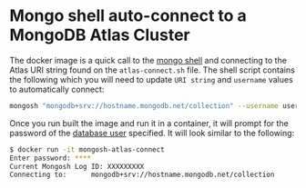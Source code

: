 # Mongo shell auto-connect to a MongoDB Atlas Cluster
The docker image is a quick call to the [mongo shell](https://docs.mongodb.com/mongodb-shell/) and connecting to the Atlas URI string found on the `atlas-connect.sh` file.  The shell script contains the following which you will need to update `URI string` and `username` values to automatically connect:

```bash
mongosh "mongodb+srv://hostname.mongodb.net/collection" --username username
```
Once you run built the image and run it in a container, it will prompt for the password of the [database user](https://docs.atlas.mongodb.com/security-add-mongodb-users/) specified.  It will look similar to the following:
```bash
$ docker run -it mongosh-atlas-connect
Enter password: ****
Current Mongosh Log ID: XXXXXXXXX
Connecting to:		mongodb+srv://hostname.mongodb.net/collection
```
